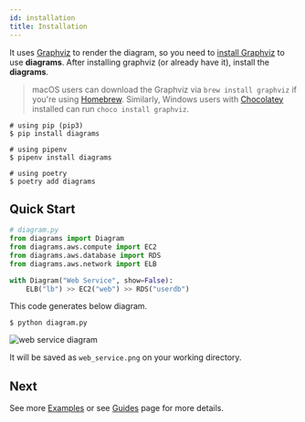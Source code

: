 ```yaml
---
id: installation
title: Installation
---
```


It uses [Graphviz](https://www.graphviz.org/) to render the diagram, so you need to [install Graphviz](https://graphviz.gitlab.io/download/) to use **diagrams**. After installing graphviz (or already have it), install the **diagrams**.

> macOS users can download the Graphviz via `brew install graphviz` if you're using [Homebrew](https://brew.sh). Similarly, Windows users with [Chocolatey](https://chocolatey.org) installed can run `choco install graphviz`.

```shell
# using pip (pip3)
$ pip install diagrams

# using pipenv
$ pipenv install diagrams

# using poetry
$ poetry add diagrams
```

## Quick Start

```python
# diagram.py
from diagrams import Diagram
from diagrams.aws.compute import EC2
from diagrams.aws.database import RDS
from diagrams.aws.network import ELB

with Diagram("Web Service", show=False):
    ELB("lb") >> EC2("web") >> RDS("userdb")
```

This code generates below diagram.

```shell
$ python diagram.py
```

![web service diagram](/img/web_service_diagram.png)

It will be saved as `web_service.png` on your working directory.

## Next

See more [Examples](/docs/getting-started/examples) or see [Guides](/docs/guides/diagram) page for more details.

